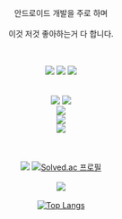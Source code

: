 <div align=center>
  <p>
    안드로이드 개발을 주로 하며<br><br>
    이것 저것 좋아하는거 다 합니다.
  </p>
  <br>
  
</div>

<!--<div align=center><h1>☎️ CONTACTS</h1></div>-->
<br>
<div align=center>
  <a href="https://sangyoon98.tistory.com/"><img src="https://img.shields.io/badge/tistory-000000?style=for-the-badge&logo=tistory&logoColor=white&link=https://sangyoon98.tistory.com/" /></a>
  <a href="mailto:qlrqod123123@naver.com"><img src="https://img.shields.io/badge/naver-03C75A?style=for-the-badge&logo=naver&logoColor=white&link=mailto:qlrqod123123@gmail.com" /></a>
  <a href="mailto:qlrqod123123@gmail.com"><img src="https://img.shields.io/badge/gmail-d14836?style=for-the-badge&logo=Gmail&logoColor=white&link=mailto:qlrqod123123@gmail.com" /></a>
</div>

<br>
<br>
 
<!--<div align=center><h1>📚 STACKS</h1></div>-->

<div align=center>
  <img src="https://skills.syvixor.com/api/icons?i=kotlin,jetpackcompose,android"/>
  <img src="https://skills.syvixor.com/api/icons?i=swift,swiftui,ios"/>
  <br>
  <img src="https://skills.syvixor.com/api/icons?i=html,css3,js,ts,react,vue,tailwind,styledcomponents"/>
  <br>
  <img src="https://skills.syvixor.com/api/icons?i=java,spring,mysql"/>
  <br>
  <img src="https://skills.syvixor.com/api/icons?i=git,github,bitbucket"/>
  <br>
  <!--<img src="https://skills.syvixor.com/api/icons?i=csharp,unity,unrealengine"/>-->
  <br>
  <!--<img src="https://skills.syvixor.com/api/icons?i=jira,confluence,notion,figma,ps,premierepro,ae"/>-->
</div>

<br>
<br>

<div align=center>
  <img src="https://visitor-badge.laobi.icu/badge?page_id=sangyoon98.sangyoon98"  />
  <a href="https://solved.ac/qlrqod123123"><img src="http://mazassumnida.wtf/api/mini/generate_badge?boj=qlrqod123123" alt="Solved.ac 프로필" /></a>
  <br>
  <br>
  <img src="http://mazandi.herokuapp.com/api?handle=qlrqod123123&theme=dark"/>
  <br>
  <br>
  <a href="https://github.com/Sangyoon98/github-readme-stats"><img src="https://github-readme-stats.vercel.app/api/top-langs/?username=Sangyoon98&theme=transparent&layout=compact" alt="Top Langs" /></a>
  <!--<a href="https://github.com/Sangyoon98/github-readme-stats"><img src="https://github-readme-stats.vercel.app/api?username=Sangyoon98&theme=transparent&show_icons=true" alt="Top Langs" /></a>-->
</div>
